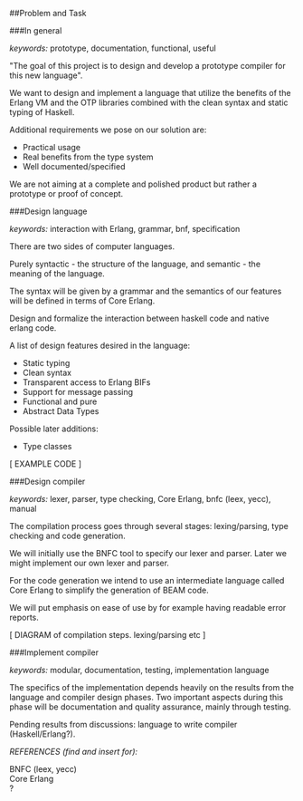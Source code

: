 ##Problem and Task

###In general

*keywords:* prototype, documentation, functional, useful

"The goal of this project is to design and develop a prototype compiler for this new language".

We want to design and implement a language that utilize the benefits of the Erlang VM and the OTP libraries combined with the clean syntax and static typing of Haskell.

Additional requirements we pose on our solution are:

- Practical usage
- Real benefits from the type system
- Well documented/specified

We are not aiming at a complete and polished product but rather a prototype or proof of concept.

###Design language

*keywords:* interaction with Erlang, grammar, bnf, specification

There are two sides of computer languages.

Purely syntactic - the structure of the language, and semantic - the meaning of the language.

The syntax will be given by a grammar and the semantics of our features will be defined in terms of Core Erlang.

Design and formalize the interaction between haskell code and native erlang code.

A list of design features desired in the language:

- Static typing
- Clean syntax
- Transparent access to Erlang BIFs
- Support for message passing
- Functional and pure
- Abstract Data Types

Possible later additions:

- Type classes

[ EXAMPLE CODE ]

###Design compiler

*keywords:* lexer, parser, type checking, Core Erlang, bnfc (leex, yecc), manual

The compilation process goes through several stages: lexing/parsing, type checking and code generation.

We will initially use the BNFC tool to specify our lexer and parser. Later we might implement our own lexer and parser.

For the code generation we intend to use an intermediate language called Core Erlang to simplify the generation of BEAM code.

We will put emphasis on ease of use by for example having readable error reports.

[ DIAGRAM of compilation steps. lexing/parsing etc ]

###Implement compiler

*keywords:* modular, documentation, testing, implementation language

The specifics of the implementation depends heavily on the results from the language and compiler design phases.
Two important aspects during this phase will be documentation and quality assurance, mainly through testing.

Pending results from discussions: language to write compiler (Haskell/Erlang?).

*REFERENCES (find and insert for):*

BNFC (leex, yecc)  
Core Erlang  
?
